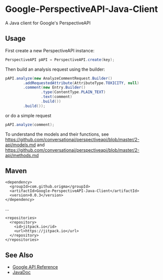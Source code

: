 # Google-PerspectiveAPI-Java-Client
A Java client for Google's PerspectiveAPI

## Usage
First create a new PerspectiveAPI instance:
```java
PerspectiveAPI pAPI = PerspectiveAPI.create(key);
```
Then build an analysis request using the builder:
```java
pAPI.analyze(new AnalyzeCommentRequest.Builder()
		.addRequestedAttribute(AttributeType.TOXICITY, null)
		.comment(new Entry.Builder()
				.type(ContentType.PLAIN_TEXT)
				.text(comment)
				.build())
		.build());
```
or do a simple request
```java
pAPI.analyze(comment);
```

To understand the models and their functions, see https://github.com/conversationai/perspectiveapi/blob/master/2-api/models.md and https://github.com/conversationai/perspectiveapi/blob/master/2-api/methods.md

## Maven
```
<dependency>
  <groupId>com.github.origma</groupId>
  <artifactId>Google-PerspectiveAPI-Java-Client</artifactId>
  <version>0.0.3</version>
</dependency>
```
...
```
<repositories>
  <repository>
    <id>jitpack.io</id>
    <url>https://jitpack.io</url>
  </repository>
</repositories>
```

## See Also
* [Google API Reference](https://github.com/conversationai/perspectiveapi/tree/master/2-api)
* [JavaDoc](https://origma.com.au/docs/perspectiveapi)

